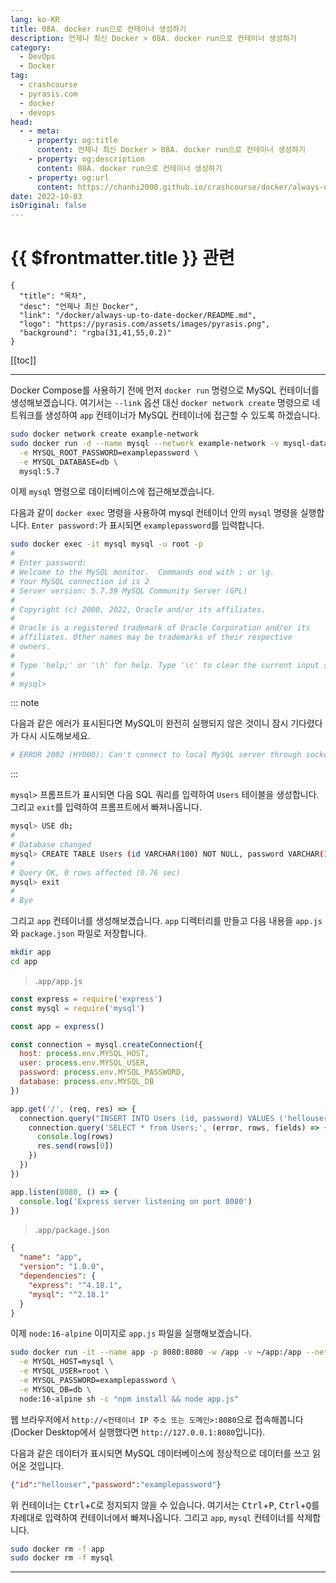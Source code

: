 ```yaml
---
lang: ko-KR
title: 08A. docker run으로 컨테이너 생성하기
description: 언제나 최신 Docker > 08A. docker run으로 컨테이너 생성하기
category: 
  - DevOps
  - Docker
tag: 
  - crashcourse
  - pyrasis.com
  - docker
  - devops
head:
  - - meta:
    - property: og:title
      content: 언제나 최신 Docker > 08A. docker run으로 컨테이너 생성하기
    - property: og:description
      content: 08A. docker run으로 컨테이너 생성하기
    - property: og:url
      content: https://chanhi2000.github.io/crashcourse/docker/always-up-to-date-docker/08A.html
date: 2022-10-03
isOriginal: false
---
```


# {{ $frontmatter.title }} 관련

```component VPCard
{
  "title": "목차",
  "desc": "언제나 최신 Docker",
  "link": "/docker/always-up-to-date-docker/README.md",
  "logo": "https://pyrasis.com/assets/images/pyrasis.png",
  "background": "rgba(31,41,55,0.2)"
}
```

[[toc]]

---

<SiteInfo
  name="08. Docker Compose 사용하기"
  desc="언제나 최신 Docker"
  url="https://pyrasis.com/jHLsAlwaysUpToDateDocker/Unit08"
  logo="https://pyrasis.com/assets/images/pyrasis.png"
  preview="https://pyrasis.com/assets/images/jHLsAlwaysUpToDateDocker/Unit08/1.png"/>

Docker Compose를 사용하기 전에 먼저 `docker run` 명령으로 MySQL 컨테이너를 생성해보겠습니다. 여기서는 `--link` 옵션 대신 `docker network create` 명령으로 네트워크를 생성하여 `app` 컨테이너가 MySQL 컨테이너에 접근할 수 있도록 하겠습니다.

```sh
sudo docker network create example-network
sudo docker run -d --name mysql --network example-network -v mysql-data:/var/lib/mysql \
  -e MYSQL_ROOT_PASSWORD=examplepassword \
  -e MYSQL_DATABASE=db \
  mysql:5.7
```

이제 `mysql` 명령으로 데이터베이스에 접근해보겠습니다.

다음과 같이 `docker exec` 명령을 사용하여 mysql 컨테이너 안의 `mysql` 명령을 실행합니다. `Enter password:`가 표시되면 `examplepassword`를 입력합니다.

```sh
sudo docker exec -it mysql mysql -u root -p
# 
# Enter password:
# Welcome to the MySQL monitor.  Commands end with ; or \g.
# Your MySQL connection id is 2
# Server version: 5.7.39 MySQL Community Server (GPL)
# 
# Copyright (c) 2000, 2022, Oracle and/or its affiliates.
# 
# Oracle is a registered trademark of Oracle Corporation and/or its
# affiliates. Other names may be trademarks of their respective
# owners.
# 
# Type 'help;' or '\h' for help. Type '\c' to clear the current input statement.
# 
# mysql>
```

::: note

다음과 같은 에러가 표시된다면 MySQL이 완전히 실행되지 않은 것이니 잠시 기다렸다가 다시 시도해보세요.

```sh
# ERROR 2002 (HY000): Can't connect to local MySQL server through socket '/var/run/mysqld/mysqld.sock' (2)
```

:::

`mysql>` 프롬프트가 표시되면 다음 SQL 쿼리를 입력하여 `Users` 테이블을 생성합니다. 그리고 `exit`를 입력하여 프롬프트에서 빠져나옵니다.

```sh
mysql> USE db;
# 
# Database changed
mysql> CREATE TABLE Users (id VARCHAR(100) NOT NULL, password VARCHAR(100) NOT NULL, PRIMARY KEY (id));
# 
# Query OK, 0 rows affected (0.76 sec)
mysql> exit
# 
# Bye
```

그리고 `app` 컨테이너를 생성해보겠습니다. <FontIcon icon="fas fa-folder-open"/>`app` 디렉터리를 만들고 다음 내용을 <FontIcon icon="fa-brands fa-js"/>`app.js`와 <FontIcon icon="iconfont icon-json"/>`package.json` 파일로 저장합니다.

```sh
mkdir app
cd app
```

> .<FontIcon icon="fas fa-folder-open"/>`app/`<FontIcon icon="fa-brands fa-js"/>`app.js`

```js
const express = require('express')
const mysql = require('mysql')

const app = express()

const connection = mysql.createConnection({
  host: process.env.MYSQL_HOST,
  user: process.env.MYSQL_USER,
  password: process.env.MYSQL_PASSWORD,
  database: process.env.MYSQL_DB
})

app.get('/', (req, res) => {
  connection.query("INSERT INTO Users (id, password) VALUES ('hellouser', 'examplepassword');", (error, rows, fields) => {
    connection.query('SELECT * from Users;', (error, rows, fields) => {
      console.log(rows)
      res.send(rows[0])
    })
  })
})

app.listen(8080, () => {
  console.log('Express server listening on port 8080')
})
```

> .<FontIcon icon="fas fa-folder-open"/>`app/`<FontIcon icon="iconfont icon-json"/>`package.json`

```json
{
  "name": "app",
  "version": "1.0.0",
  "dependencies": {
    "express": "^4.18.1",
    "mysql": "^2.18.1"
  }
}
```

이제 `node:16-alpine` 이미지로 <FontIcon icon="fa-brands fa-js"/>`app.js` 파일을 실행해보겠습니다.

```sh
sudo docker run -it --name app -p 8080:8080 -w /app -v ~/app:/app --network example-network \
  -e MYSQL_HOST=mysql \
  -e MYSQL_USER=root \
  -e MYSQL_PASSWORD=examplepassword \
  -e MYSQL_DB=db \
  node:16-alpine sh -c "npm install && node app.js"
```

웹 브라우저에서 `http://<컨테이너 IP 주소 또는 도메인>:8080`으로 접속해봅니다(Docker Desktop에서 실행했다면 `http://127.0.0.1:8080`입니다).

다음과 같은 데이터가 표시되면 MySQL 데이터베이스에 정상적으로 데이터를 쓰고 읽어온 것입니다.

```json
{"id":"hellouser","password":"examplepassword"}
```

위 컨테이너는 <kbd>Ctrl</kbd>+<kbd>C</kbd>로 정지되지 않을 수 있습니다. 여기서는 <kbd>Ctrl</kbd>+<kbd>P</kbd>, <kbd>Ctrl</kbd>+<kbd>Q</kbd>를 차례대로 입력하여 컨테이너에서 빠져나옵니다. 그리고 `app`, `mysql` 컨테이너를 삭제합니다.

```sh
sudo docker rm -f app
sudo docker rm -f mysql
```

---

